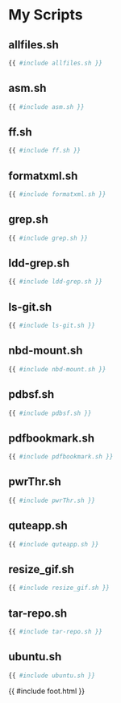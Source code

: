 # My Scripts

## allfiles.sh

```bash
{{ #include allfiles.sh }}
```

## asm.sh

```bash
{{ #include asm.sh }}
```

## ff.sh

```bash
{{ #include ff.sh }}
```

## formatxml.sh

```bash
{{ #include formatxml.sh }}
```

## grep.sh

```bash
{{ #include grep.sh }}
```

## ldd-grep.sh

```bash
{{ #include ldd-grep.sh }}
```

## ls-git.sh

```bash
{{ #include ls-git.sh }}
```

## nbd-mount.sh

```bash
{{ #include nbd-mount.sh }}
```

## pdbsf.sh

```bash
{{ #include pdbsf.sh }}
```

## pdfbookmark.sh

```bash
{{ #include pdfbookmark.sh }}
```

## pwrThr.sh

```bash
{{ #include pwrThr.sh }}
```

## quteapp.sh

```bash
{{ #include quteapp.sh }}
```

## resize_gif.sh

```bash
{{ #include resize_gif.sh }}
```

## tar-repo.sh

```bash
{{ #include tar-repo.sh }}
```

## ubuntu.sh

```bash
{{ #include ubuntu.sh }}
```
{{ #include foot.html }}
